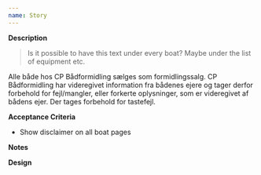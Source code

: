```yaml
---
name: Story
---
```

**Description**
> Is it possible to have this text under every boat? Maybe under the list of equipment etc.

Alle både hos CP Bådformidling sælges som formidlingssalg. CP Bådformidling har videregivet information fra bådenes ejere og tager derfor forbehold for fejl/mangler, eller forkerte oplysninger, som er videregivet af bådens ejer. Der tages forbehold for tastefejl.

**Acceptance Criteria**
- Show disclaimer on all boat pages

**Notes**

**Design** 
